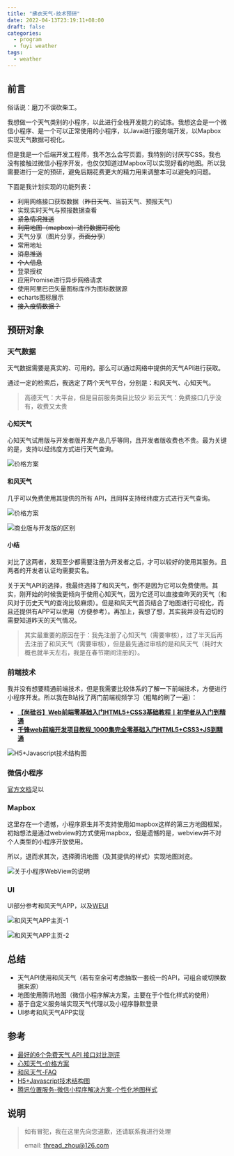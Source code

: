 ```yaml
---
title: "拂衣天气-技术预研"
date: 2022-04-13T23:19:11+08:00
draft: false
categories: 
  - program
  - fuyi weather
tags: 
  - weather
---
```


## 前言

俗话说：磨刀不误砍柴工。

我想做一个天气类别的小程序，以此进行全栈开发能力的试炼。我想这会是一个微信小程序、是一个可以正常使用的小程序，以Java进行服务端开发，以Mapbox实现天气数据可视化。

但是我是一个后端开发工程师，我不怎么会写页面，我特别的讨厌写CSS。我也没有接触过微信小程序开发，也仅仅知道过Mapbox可以实现好看的地图。所以我需要进行一定的预研，避免后期花费更大的精力用来调整本可以避免的问题。

<!-- more -->

下面是我计划实现的功能列表：

- 利用网络接口获取数据（~~昨日天气~~、当前天气、预报天气）
- 实现实时天气与预报数据查看
- ~~紧急情况推送~~
- ~~利用地图（mapbox）进行数据可视化~~
- 天气分享（图片分享，~~页面分享~~）
- 常用地址
- ~~消息推送~~
- ~~个人信息~~
- 登录授权
- 应用Promise进行异步网络请求
- 使用阿里巴巴矢量图标库作为图标数据源
- echarts图标展示
- ~~接入疫情数据？~~

## 预研对象

### 天气数据

天气数据需要是真实的、可用的。那么可以通过网络中提供的天气API进行获取。

通过一定的检索后，我选定了两个天气平台，分别是：和风天气、心知天气。

> 高德天气：大平台，但是目前服务类目比较少
> 彩云天气：免费接口几乎没有，收费又太贵

#### 心知天气

心知天气试用版与开发者版开发产品几乎等同，且开发者版收费也不贵。最为关键的是，支持以经纬度方式进行天气查询。

![价格方案](http://img.zhoujian.site/knowledge-base/fuyi-weather/20220420230608.png)

#### 和风天气

几乎可以免费使用其提供的所有 API，且同样支持经纬度方式进行天气查询。

![价格方案](http://img.zhoujian.site/knowledge-base/fuyi-weather/20220420230832.png)

![商业版与开发版的区别](http://img.zhoujian.site/knowledge-base/fuyi-weather/20220420230608.png)

#### 小结

对比了这两者，发现至少都需要注册为开发者之后，才可以较好的使用其服务。且两者的开发者认证均需要实名。

关于天气API的选择，我最终选择了和风天气，倒不是因为它可以免费使用。其实，刚开始的时候我更倾向于使用心知天气，因为它还可以直接查昨天的天气（和风对于历史天气的查询比较麻烦）。但是和风天气首页结合了地图进行可视化，而且还提供有APP可以使用（方便参考）。再加上，我想了想，其实我并没有迫切的需要知道昨天的天气情况。

> 其实最重要的原因在于：我先注册了心知天气（需要审核），过了半天后再去注册了和风天气（需要审核），但是最先通过审核的是和风天气（耗时大概也就半天左右，我是在春节期间注册的）。

### 前端技术

我并没有想要精通前端技术，但是我需要比较体系的了解一下前端技术，方便进行小程序开发。所以我在B站找了两门前端视频学习（粗略的刷了一遍）：

- ****[【尚硅谷】Web前端零基础入门HTML5+CSS3基础教程丨初学者从入门到精通](https://www.bilibili.com/video/BV1XJ411X7Ud?spm_id_from=333.880.my_history.page.click)****
- ****[千锋web前端开发项目教程_1000集完全零基础入门HTML5+CSS3+JS到精通](https://www.bilibili.com/video/BV17z4y1D7Yj?spm_id_from=333.337.search-card.all.click)****

![H5+Javascript技术结构图](http://img.zhoujian.site/knowledge-base/fuyi-weather/Front%20End.png)

### 微信小程序

[官方文档](https://developers.weixin.qq.com/miniprogram/dev/framework/)足以

### Mapbox

这里存在一个遗憾，小程序原生并不支持使用如mapbox这样的第三方地图框架，初始想法是通过webview的方式使用mapbox，但是遗憾的是，webview并不对个人类型的小程序开放使用。

所以，退而求其次，选择腾讯地图（及其提供的样式）实现地图浏览。

![关于小程序WebView的说明](http://img.zhoujian.site/knowledge-base/fuyi-weather/20220420232504.png)

### UI

UI部分参考和风天气APP，以及[WEUI](https://developers.weixin.qq.com/miniprogram/dev/platform-capabilities/extended/weui/)

![和风天气APP主页-1](http://img.zhoujian.site/knowledge-base/fuyi-weather/20220420232540.png)

![和风天气APP主页-2](http://img.zhoujian.site/knowledge-base/fuyi-weather/20220420232553.png)

## 总结

- 天气API使用和风天气（若有空余可考虑抽取一套统一的API，可组合或切换数据来源）
- 地图使用腾讯地图（微信小程序解决方案，主要在于个性化样式的使用）
- 基于自定义服务端实现天气代理以及小程序静默登录
- UI参考和风天气APP实现

## 参考

- [最好的6个免费天气 API 接口对比测评](https://segmentfault.com/a/1190000041210520)
- [心知天气-价格方案](https://segmentfault.com/a/1190000041210520)
- [和风天气-FAQ](https://dev.qweather.com/help/general/)
- [H5+Javascript技术结构图](https://www.processon.com/view/link/625442410791290727c13c0c#map)
- [腾讯位置服务-微信小程序解决方案-个性化地图样式](https://lbs.qq.com/product/miniapp/customized/)

## 说明

> 如有冒犯，我在这里先向您道歉，还请联系我进行处理
> 
> email: thread_zhou@126.com